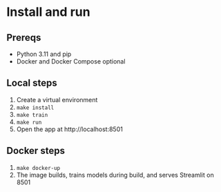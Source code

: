 # Install and run

## Prereqs
- Python 3.11 and pip
- Docker and Docker Compose optional

## Local steps
1. Create a virtual environment
2. `make install`
3. `make train`
4. `make run`
5. Open the app at http://localhost:8501

## Docker steps
1. `make docker-up`
2. The image builds, trains models during build, and serves Streamlit on 8501
